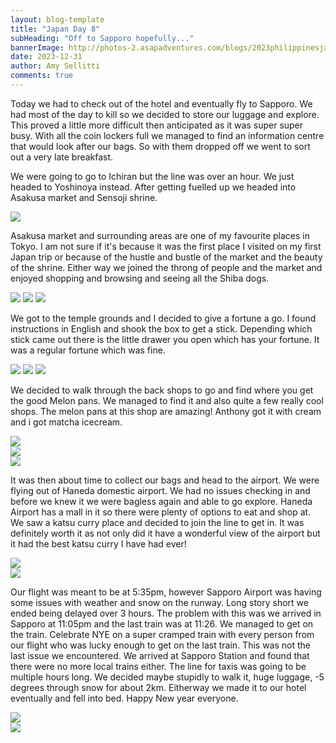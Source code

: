 ```yaml
---
layout: blog-template
title: "Japan Day 8"
subHeading: "Off to Sapporo hopefully..."
bannerImage: http://photos-2.asapadventures.com/blogs/2023philippinesjapan/2023-12-31/PXL_20231231_031928425.jpg_compressed.JPEG
date: 2023-12-31
author: Amy Sellitti
comments: true
---
```


Today we had to check out of the hotel and eventually fly to Sapporo. We had most of the day to kill so we decided to store our luggage and explore. This proved a little more difficult then anticipated as it was super super busy. With all the coin lockers full we managed to find an information centre that would look after our bags. So with them dropped off we went to sort out a very late breakfast.

We were going to go to Ichiran but the line was over an hour. We just headed to Yoshinoya instead. After getting fuelled up we headed into Asakusa market and Sensoji shrine.

<div class="center-image"><img src="http://photos-2.asapadventures.com/blogs/2023philippinesjapan/2023-12-31/PXL_20231231_023056447.jpg_compressed.JPEG" /></div>

Asakusa market and surrounding areas are one of my favourite places in Tokyo. I am not sure if it's because it was the first place I visited on my first Japan trip or because of the hustle and bustle of the market and the beauty of the shrine. Either way we joined the throng of people and the market and enjoyed shopping and browsing and seeing all the Shiba dogs.

<div class="grid-3c">
  <img src="http://photos-2.asapadventures.com/blogs/2023philippinesjapan/2023-12-31/PXL_20231231_030004494.jpg_compressed.JPEG"/>
  <img src="http://photos-2.asapadventures.com/blogs/2023philippinesjapan/2023-12-31/PXL_20231231_031900854.MP_1.jpg_compressed.JPEG"/>
  <img src="http://photos-2.asapadventures.com/blogs/2023philippinesjapan/2023-12-31/PXL_20231231_031928425.jpg_compressed.JPEG"/>
</div>

We got to the temple grounds and I decided to give a fortune a go. I found instructions in English and shook the box to get a stick. Depending which stick came out there is the little drawer you open which has your fortune. It was a regular fortune which was fine.

<div class="grid-3c">
  <img src="http://photos-2.asapadventures.com/blogs/2023philippinesjapan/2023-12-31/PXL_20231231_032341998.jpg_compressed.JPEG"/>
  <img src="http://photos-2.asapadventures.com/blogs/2023philippinesjapan/2023-12-31/PXL_20231231_032404553.jpg_compressed.JPEG"/>
  <img src="http://photos-2.asapadventures.com/blogs/2023philippinesjapan/2023-12-31/PXL_20231231_032617380.jpg_compressed.JPEG"/>
</div>

We decided to walk through the back shops to go and find where you get the good Melon pans. We managed to find it and also quite a few really cool shops. The melon pans at this shop are amazing! Anthony got it with cream and i got matcha icecream.

<div class="center-image"><img src="http://photos-2.asapadventures.com/blogs/2023philippinesjapan/2023-12-31/PXL_20231231_035157186.jpg_compressed.JPEG" /></div>
<div class="center-image"><img src="http://photos-2.asapadventures.com/blogs/2023philippinesjapan/2023-12-31/PXL_20231231_040114875.jpg_compressed.JPEG" /></div>
<div class="center-image"><img src="http://photos-2.asapadventures.com/blogs/2023philippinesjapan/2023-12-31/PXL_20231231_040339952.jpg_compressed.JPEG" /></div>

It was then about time to collect our bags and head to the airport. We were flying out of Haneda domestic airport. We had no issues checking in and before we knew it we were bagless again and able to go explore. Haneda Airport has a mall in it so there were plenty of options to eat and shop at. We saw a katsu curry place and decided to join the line to get in. It was definitely worth it as not only did it have a wonderful view of the airport but it had the best katsu curry I have had ever!

<div class="center-image"><img src="http://photos-2.asapadventures.com/blogs/2023philippinesjapan/2023-12-31/PXL_20231231_063608311.jpg_compressed.JPEG" /></div>
<div class="center-image"><img src="http://photos-2.asapadventures.com/blogs/2023philippinesjapan/2023-12-31/PXL_20231231_070856746.jpg_compressed.JPEG" /></div>

Our flight was meant to be at 5:35pm, however Sapporo Airport was having some issues with weather and snow on the runway. Long story short we ended being delayed over 3 hours. The problem with this was we arrived in Sapporo at 11:05pm and the last train was at 11:26. We managed to get on the train. Celebrate NYE on a super cramped train with every person from our flight who was lucky enough to get on the last train. This was not the last issue we encountered. We arrived at Sapporo Station and found that there were no more local trains either. The line for taxis was going to be multiple hours long. We decided maybe stupidly to walk it, huge luggage, -5 degrees through snow for about 2km. Eitherway we made it to our hotel eventually and fell into bed. Happy New year everyone.

<div class="center-image"><img src="http://photos-2.asapadventures.com/blogs/2023philippinesjapan/2023-12-31/PXL_20231231_150855802.MP.jpg_compressed.JPEG" /></div>
<div class="center-image"><img src="http://photos-2.asapadventures.com/blogs/2023philippinesjapan/2023-12-31/PXL_20231231_155745942.jpg_compressed.JPEG" /></div>
